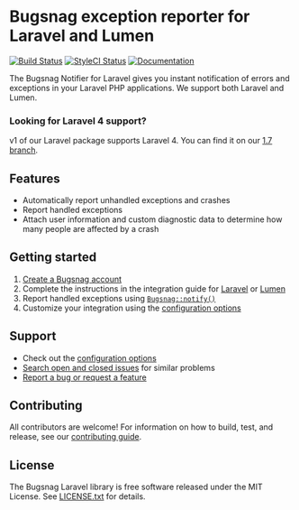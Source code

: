 # Bugsnag exception reporter for Laravel and Lumen
[![Build Status](https://img.shields.io/travis/bugsnag/bugsnag-laravel/master.svg?style=flat-square)](https://travis-ci.org/bugsnag/bugsnag-laravel)
[![StyleCI Status](https://styleci.io/repos/14268472/shield?branch=master)](https://styleci.io/repos/14268472)
[![Documentation](https://img.shields.io/badge/documentation-latest-blue.svg?style=flat-square)](https://docs.bugsnag.com/platforms/php/)

The Bugsnag Notifier for Laravel gives you instant notification of errors and exceptions in your Laravel PHP applications. We support both Laravel and Lumen.


### Looking for Laravel 4 support?

v1 of our Laravel package supports Laravel 4. You can find it on our [1.7 branch](https://github.com/bugsnag/bugsnag-laravel/tree/1.7).


## Features

* Automatically report unhandled exceptions and crashes
* Report handled exceptions
* Attach user information and custom diagnostic data to determine how many people are affected by a crash


## Getting started

1. [Create a Bugsnag account](https://bugsnag.com)
2. Complete the instructions in the integration guide for [Laravel](https://docs.bugsnag.com/platforms/php/laravel/) or [Lumen](https://docs.bugsnag.com/platforms/php/lumen/)
3. Report handled exceptions using [`Bugsnag::notify()`](https://docs.bugsnag.com/platforms/php/laravel/#reporting-handled-exceptions)
4. Customize your integration using the [configuration options](https://docs.bugsnag.com/platforms/php/laravel/configuration-options/)


## Support

* Check out the [configuration options](https://docs.bugsnag.com/platforms/php/laravel/configuration-options/)
* [Search open and closed issues](https://github.com/bugsnag/bugsnag-laravel/issues?utf8=✓&q=is%3Aissue) for similar problems
* [Report a bug or request a feature](https://github.com/bugsnag/bugsnag-laravel/issues/new)


## Contributing

All contributors are welcome! For information on how to build, test, and release, see our [contributing guide](CONTRIBUTING.md).


## License

The Bugsnag Laravel library is free software released under the MIT License. See [LICENSE.txt](LICENSE.txt) for details.
